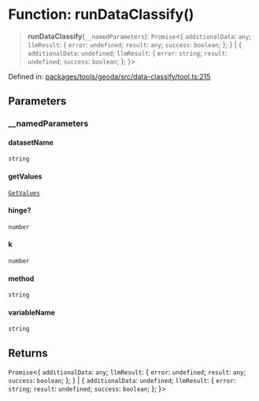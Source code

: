 # Function: runDataClassify()

> **runDataClassify**(`__namedParameters`): `Promise`\<\{ `additionalData`: `any`; `llmResult`: \{ `error`: `undefined`; `result`: `any`; `success`: `boolean`; \}; \} \| \{ `additionalData`: `undefined`; `llmResult`: \{ `error`: `string`; `result`: `undefined`; `success`: `boolean`; \}; \}\>

Defined in: [packages/tools/geoda/src/data-classify/tool.ts:215](https://github.com/GeoDaCenter/openassistant/blob/bf312b357cb340f1f76fa8b62441fb39bcbce0ce/packages/tools/geoda/src/data-classify/tool.ts#L215)

## Parameters

### \_\_namedParameters

#### datasetName

`string`

#### getValues

[`GetValues`](../type-aliases/GetValues.md)

#### hinge?

`number`

#### k

`number`

#### method

`string`

#### variableName

`string`

## Returns

`Promise`\<\{ `additionalData`: `any`; `llmResult`: \{ `error`: `undefined`; `result`: `any`; `success`: `boolean`; \}; \} \| \{ `additionalData`: `undefined`; `llmResult`: \{ `error`: `string`; `result`: `undefined`; `success`: `boolean`; \}; \}\>
